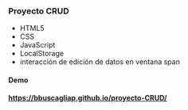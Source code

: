 ### Proyecto CRUD

- HTML5
- CSS 
- JavaScript
- LocalStorage
- interacción de edición de datos en ventana span


#### Demo

**https://bbuscagliap.github.io/proyecto-CRUD/**
